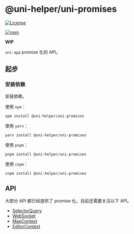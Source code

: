 # @uni-helper/uni-promises

[![License](https://img.shields.io/github/license/uni-helper/uni-promises)](https://github.com/uni-helper/uni-promises/blob/main/LICENSE)

[![npm](https://img.shields.io/npm/v/@uni-helper/uni-promises)](https://www.npmjs.com/package/@uni-helper/uni-promises)

**WIP**

`uni-app` promise 化的 API。

## 起步

### 安装依赖

安装依赖。

使用 `npm`：

```shell
npm install @uni-helper/uni-promises
```

使用 `yarn`：

```shell
yarn install @uni-helper/uni-promises
```

使用 `pnpm`：

```shell
pnpm install @uni-helper/uni-promises
```

使用 `cnpm`：

```shell
cnpm install @uni-helper/uni-promises
```

## API

大部分 API 都已经提供了 promise 化。目前还需要关注以下 API。

- [SelectorQuery](https://uniapp.dcloud.net.cn/api/ui/nodes-info.html)
- [WebSocket](https://uniapp.dcloud.net.cn/api/request/websocket.html)
- [MapContext](https://uniapp.dcloud.net.cn/api/location/map.html)
- [EditorContext](https://uniapp.dcloud.net.cn/api/media/editor-context.html)
